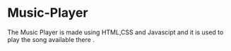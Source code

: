 # Music-Player
The Music Player is made using HTML,CSS and Javascipt and it is used to play the song available there .
